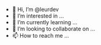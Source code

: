 - 👋 Hi, I’m @leurdev
- 👀 I’m interested in ...
- 🌱 I’m currently learning ...
- 💞️ I’m looking to collaborate on ...
- 📫 How to reach me ...

<!---
leurdev/leurdev is a ✨ special ✨ repository because its `README.md` (this file) appears on your GitHub profile.
You can click the Preview link to take a look at your changes.
--->
